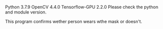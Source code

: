 Python 3.7.9
OpenCV 4.4.0
Tensorflow-GPU 2.2.0
Please check the python and module version.

This program confirms wether person wears wthe mask or doesn't.
